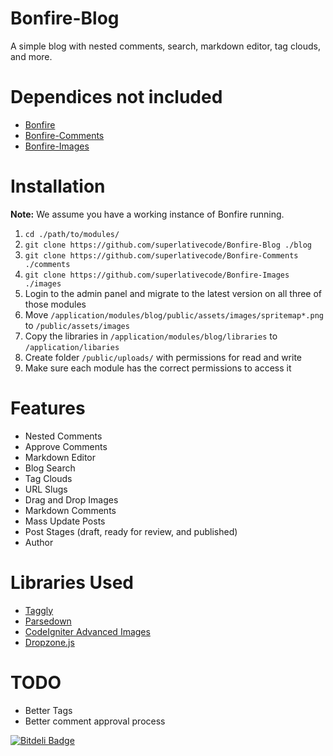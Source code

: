 Bonfire-Blog
============

A simple blog with nested comments, search, markdown editor, tag clouds, and more. 

Dependices not included
=======================

*   [Bonfire](https://github.com/ci-bonfire/Bonfire)
*   [Bonfire-Comments](https://github.com/superlativecode/Bonfire-Comments)
*   [Bonfire-Images](https://github.com/superlativecode/Bonfire-Images)

Installation
============

**Note:** We assume you have a working instance of Bonfire running.

1. `cd ./path/to/modules/`
2. `git clone https://github.com/superlativecode/Bonfire-Blog ./blog`
3. `git clone https://github.com/superlativecode/Bonfire-Comments ./comments`
4. `git clone https://github.com/superlativecode/Bonfire-Images ./images`
5.  Login to the admin panel and migrate to the latest version on all three of those modules
6.  Move `/application/modules/blog/public/assets/images/spritemap*.png` to `/public/assets/images`
7.  Copy the libraries in `/application/modules/blog/libraries` to `/application/libaries`
8.  Create folder `/public/uploads/` with permissions for read and write
9.  Make sure each module has the correct permissions to access it


Features
========

* Nested Comments
* Approve Comments
* Markdown Editor
* Blog Search
* Tag Clouds
* URL Slugs
* Drag and Drop Images
* Markdown Comments
* Mass Update Posts
* Post Stages (draft, ready for review, and published)
* Author

Libraries Used
==============

* [Taggly](https://github.com/EllisLab/CodeIgniter/wiki/Taggly)
* [Parsedown](http://parsedown.org/)
* [CodeIgniter Advanced Images](https://github.com/jenssegers/CodeIgniter-Advanced-Images)
* [Dropzone.js](http://www.dropzonejs.com/)

TODO
====

* Better Tags
* Better comment approval process

[![Bitdeli Badge](https://d2weczhvl823v0.cloudfront.net/superlativecode/bonfire-blog/trend.png)](https://bitdeli.com/free "Bitdeli Badge")